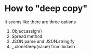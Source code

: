 # How to "deep copy"
It seems like there are three options
1. Object.assign()
2. Spread method
3. JSON.parse and JSON.stringify
4. _.cloneDeep(value) from lodash
